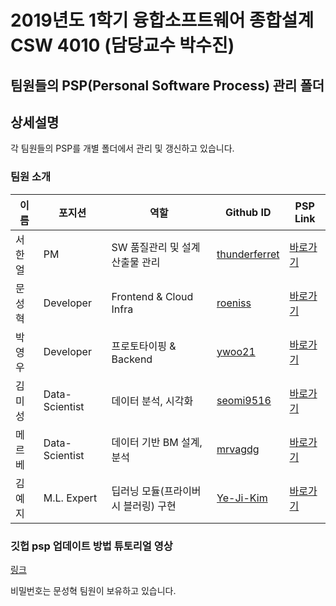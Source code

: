 # 2019년도 1학기 융합소프트웨어 종합설계 CSW 4010 (담당교수 박수진)

## 팀원들의 PSP(Personal Software Process) 관리 폴더

## 상세설명

각 팀원들의 PSP를 개별 폴더에서 관리 및 갱신하고 있습니다.

### 팀원 소개

| 이름   | 포지션         | 역할                                | Github ID                                         | PSP Link             |
| ------ | -------------- | ----------------------------------- | ------------------------------------------------- | -------------------- |
| 서한얼 | PM             | SW 품질관리 및 설계산출물 관리      | [thunderferret](https://github.com/thunderferret) | [바로가기](./서한얼) |
| 문성혁 | Developer      | Frontend & Cloud Infra              | [roeniss](https://github.com/roeniss)             | [바로가기](./문성혁) |
| 박영우 | Developer      | 프로토타이핑 & Backend              | [ywoo21](https://github.com/ywoo21)               | [바로가기](./박영우) |
| 김미성 | Data-Scientist | 데이터 분석, 시각화                 | [seomi9516](https://github.com/seomi9516)         | [바로가기](./김미성) |
| 메르베 | Data-Scientist | 데이터 기반 BM 설계, 분석           | [mrvagdg](https://github.com/mrvagdg)             | [바로가기](./메르베) |
| 김예지 | M.L. Expert    | 딥러닝 모듈(프라이버시 블러링) 구현 | [Ye-Ji-Kim](https://github.com/Ye-Ji-Kim)         | [바로가기](./김예지) |

### 깃헙 psp 업데이트 방법 튜토리얼 영상

[링크](https://drive.google.com/file/d/1BdGAHivq3SBqIByPGXli2JXT9iPus7Sj/view?usp=sharing)

비밀번호는 문성혁 팀원이 보유하고 있습니다.
